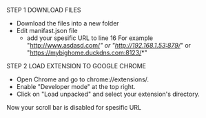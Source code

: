STEP 1 DOWNLOAD FILES
- Download the files into a new folder
- Edit manifast.json file
    - add your spesific URL to line 16
For example
"http://www.asdasd.com/*" or "http://192.168.1.53:879/*" or "https://mybighome.duckdns.com:8123/*"

STEP 2 LOAD EXTENSION TO GOOGLE CHROME
- Open Chrome and go to chrome://extensions/.
- Enable "Developer mode" at the top right.
- Click on "Load unpacked" and select your extension's directory.

Now your scroll bar is disabled for spesific URL
